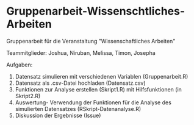 # Gruppenarbeit-Wissenschtliches-Arbeiten
Gruppenarbeit für die Veranstaltung "Wissenschaftliches Arbeiten"


Teammitglieder:
Joshua,
Niruban,
Melissa,
Timon,
Josepha

Aufgaben:
1) Datensatz simulieren mit verschiedenen Variablen (Gruppenarbeit.R) 
2) Datensatz als .csv-Datei hochladen (Datensatz.csv)
3) Funktionen zur Analyse erstellen (Skript1.R) mit Hilfsfunktionen (in Skript2.R)
4) Auswertung- Verwendung der Funktionen für die Analyse des simulierten Datensatzes (RSkript-Datenanalyse.R)
5) Diskussion der Ergebnisse (Issue)



